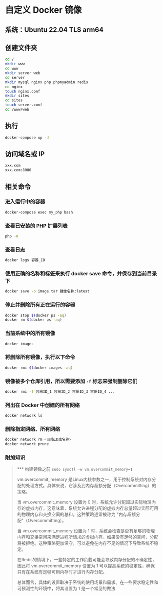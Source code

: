 # 自定义 Docker 镜像

## 系统：Ubuntu 22.04 TLS arm64

## 创建文件夹

```bash
cd /
mkdir www
cd www
mkdir server web
cd server
mkdir mysql nginx php phpmyadmin redis
cd nginx
touch nginx.conf
mkdir sites
cd sites
touch server.conf
cd /www/web
```

## 执行

```bash
docker-compose up -d
```

## 访问域名或 IP

```bash
xxx.com
xxx.com:8080
```

## 相关命令

### 进入运行中的容器

```bash
docker-compose exec my_php bash
```

### 查看已安装的 PHP 扩展列表

```bash
php -m
```

### 查看日志

```bash
docker logs 容器_ID
```

### 使用正确的名称和标签来执行 docker save 命令，并保存到当前目录下

```bash
docker save -o image.tar 镜像名称:latest
```

### 停止并删除所有正在运行的容器

```bash
docker stop $(docker ps -aq)
docker rm $(docker ps -aq)
```

### 当前系统中的所有镜像

```bash
docker images
```

### 将删除所有镜像，执行以下命令

```bash
docker rmi $(docker images -aq)
```

### 镜像被多个仓库引用，所以需要添加 `-f` 标志来强制删除它们

```bash
docker rmi -f 容器ID_1 容器ID_2 容器ID_3 容器ID_4 ...
```

### 列出在 Docker 中创建的所有网络

```bash
docker network ls
```

### 删除指定网络、所有网络

```bash
docker network rm <网络ID或名称>
docker network prune
```

### 附加知识

> *** 构建镜像之前 `sudo sysctl -w vm.overcommit_memory=1`
>  
> vm.overcommit_memory 是Linux内核参数之一，用于控制系统对内存分配的处理方式。具体来说，它涉及到内存超额分配（Overcommitting）的策略。
>  
> 当 vm.overcommit_memory 设置为 0 时，系统允许分配超过实际物理内存的虚拟内存。这意味着，系统允许进程分配的虚拟内存总量超过实际可用的物理内存和交换空间的总和。这种策略通常被称为 "内存超额分配"（Overcommitting）。
>  
> 当 vm.overcommit_memory 设置为 1 时，系统会检查是否有足够的物理内存和交换空间来满足进程所请求的虚拟内存。如果没有足够的空间，分配将被拒绝。这种策略更加保守，可以避免在内存不足的情况下导致系统不稳定。
>  
> 在Redis的情境下，一些特定的工作负载可能会导致内存分配的不确定性，因此将 vm.overcommit_memory 设置为 1 可以提高系统的稳定性，确保只有在系统有足够可用内存时才进行内存分配。
>  
> 总体而言，具体的设置取决于系统的使用场景和需求。在一些要求稳定性和可预测性的环境中，将其设置为 1 是一个常见的做法
>  